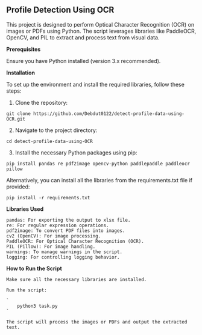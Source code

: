 <h2>Profile Detection Using OCR</h2>

This project is designed to perform Optical Character Recognition (OCR) on images or PDFs using Python. The script leverages libraries like PaddleOCR, OpenCV, and PIL to extract and process text from visual data.

**Prerequisites**

Ensure you have Python installed (version 3.x recommended). 

**Installation**

To set up the environment and install the required libraries, follow these steps:

1. Clone the repository:

`
git clone https://github.com/Debdut0122/detect-profile-data-using-OCR.git
`

2. Navigate to the project directory:

`
cd detect-profile-data-using-OCR
`

3. Install the necessary Python packages using pip:

`
pip install pandas re pdf2image opencv-python paddlepaddle paddleocr pillow
`

Alternatively, you can install all the libraries from the requirements.txt file if provided:

`
    pip install -r requirements.txt
`

**Libraries Used**

    pandas: For exporting the output to xlsx file.
    re: For regular expression operations.
    pdf2image: To convert PDF files into images.
    cv2 (OpenCV): For image processing.
    PaddleOCR: For Optical Character Recognition (OCR).
    PIL (Pillow): For image handling.
    warnings: To manage warnings in the script.
    logging: For controlling logging behavior.

**How to Run the Script**

    Make sure all the necessary libraries are installed.

    Run the script:

    `
        python3 task.py
    `

    The script will process the images or PDFs and output the extracted text.

